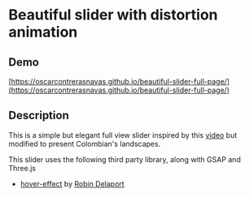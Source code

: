 # Beautiful slider with distortion animation

## Demo

[https://oscarcontrerasnavas.github.io/beautiful-slider-full-page/](https://oscarcontrerasnavas.github.io/beautiful-slider-full-page/)

## Description

This is a simple but elegant full view slider inspired by this [video](https://www.youtube.com/watch?v=6wtLjDndp9o&t) but modified to present Colombian's landscapes.

This slider uses the following third party library, along with GSAP and Three.js

- [hover-effect](https://github.com/robin-dela/hover-effect) by [Robin Delaport](https://github.com/robin-dela)
